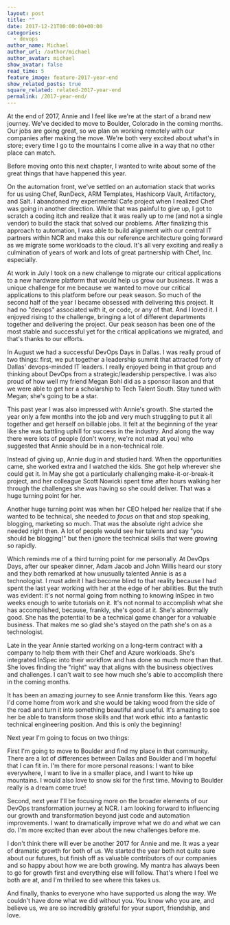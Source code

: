 ```yaml
---
layout: post
title: ""
date: 2017-12-21T00:00:00+00:00
categories:
  - devops
author_name: Michael
author_url: /author/michael
author_avatar: michael
show_avatar: false
read_time: 5
feature_image: feature-2017-year-end
show_related_posts: true
square_related: related-2017-year-end
permalink: /2017-year-end/
---
```

At the end of 2017, Annie and I feel like we're at the start of a brand new journey. We've decided to move to Boulder, Colorado in the coming months. Our jobs are going great, so we plan on working remotely with our companies after making the move. We're both very excited about what's in store; every time I go to the mountains I come alive in a way that no other place can match.

Before moving onto this next chapter, I wanted to write about some of the great things that have happened this year.

On the automation front, we've settled on an automation stack that works for us using Chef, RunDeck, ARM Templates, Hashicorp Vault, Artifactory, and Salt. I abandoned my experimental Cafe project when I realized Chef was going in another direction. While that was painful to give up, I got to scratch a coding itch and realize that it was really up to me (and not a single vendor) to build the stack that solved our problems. After finalizing this approach to automation, I was able to build alignment with our central IT partners within NCR and make this our reference architecture going forward as we migrate some workloads to the cloud. It's all very exciting and really a culmination of years of work and lots of great partnership with Chef, Inc. especially.

At work in July I took on a new challenge to migrate our critical applications to a new hardware platform that would help us grow our business. It was a unique challenge for me because we wanted to move our critical applications to this platform before our peak season. So much of the second half of the year I became obsessed with delivering this project. It had no "devops" associated with it, or code, or any of that. And I loved it. I enjoyed rising to the challenge, bringing a lot of different departments together and delivering the project. Our peak season has been one of the most stable and successful yet for the critical applications we migrated, and that's thanks to our efforts.

In August we had a successful DevOps Days in Dallas. I was really proud of two things: first, we put together a leadership summit that attracted forty of Dallas' devops-minded IT leaders. I really enjoyed being in that group and thinking about DevOps from a strategic/leadership perspective. I was also proud of how well my friend Megan Bohl did as a sponsor liason and that we were able to get her a scholarship to Tech Talent South. Stay tuned with Megan; she's going to be a star.

This past year I was also impressed with Annie's growth. She started the year only a few months into the job and very much struggling to put it all together and get herself on billable jobs. It felt at the beginning of the year like she was battling uphill for success in the industry. And along the way there were lots of people (don't worry, we're not mad at you) who suggested that Annie should be in a non-technical role.

Instead of giving up, Annie dug in and studied hard. When the opportunities came, she worked extra and I watched the kids. She got help wherever she could get it. In May she got a particularly challenging make-it-or-break-it project, and her colleague Scott Nowicki spent time after hours walking her through the challenges she was having so she could deliver. That was a huge turning point for her.

Another huge turning point was when her CEO helped her realize that if she wanted to be technical, she needed to _focus_ on that and stop speaking, blogging, marketing so much. That was the absolute right advice she needed right then. A lot of people would see her talents and say "you should be blogging!" but then ignore the technical skills that were growing so rapidly.

Which reminds me of a third turning point for me personally. At DevOps Days, after our speaker dinner, Adam Jacob and John Willis heard our story and they both remarked at how unusually talented Annie is as a technologist. I must admit I had become blind to that reality because I had spent the last year working with her at the edge of her abilities. But the truth was evident: it's not normal going from nothing to knowing InSpec in two weeks enough to write tutorials on it. It's not normal to accomplish what she has accomplished, because, frankly, she's good at it. She's abnormally good. She has the potential to be a technical game changer for a valuable business. That makes me so glad she's stayed on the path she's on as a technologist.

Late in the year Annie started working on a long-term contract with a company to help them with their Chef and Azure workloads. She's integrated InSpec into their workflow and has done so much more than that. She loves finding the "right" way that aligns with the business objectives and challenges. I can't wait to see how much she's able to accomplish there in the coming months.

It has been an amazing journey to see Annie transform like this. Years ago I'd come home from work and she would be taking wood from the side of the road and turn it into something beautiful and useful. It's amazing to see her be able to transform those skills and that work ethic into a fantastic technical engineering position. And this is only the beginning!

Next year I'm going to focus on two things:

First I'm going to move to Boulder and find my place in that community. There are a lot of differences between Dallas and Boulder and I'm hopeful that I can fit in. I'm there for more personal reasons: I want to bike everywhere, I want to live in a smaller place, and I want to hike up mountains. I would also love to snow ski for the first time. Moving to Boulder really is a dream come true!

Second, next year I'll be focusing more on the broader elements of our DevOps transformation journey at NCR. I am looking forward to influencing our growth and transformation beyond just code and automation improvements. I want to dramatically improve what we do and what we can do. I'm more excited than ever about the new challenges before me.

I don't think there will ever be another 2017 for Annie and me. It was a year of dramatic growth for both of us. We started the year both not quite sure about our futures, but finish off as valuable contributors of our companies and so happy about how we are both growing. My mantra has always been to go for growth first and everything else will follow. That's where I feel we both are at, and I'm thrilled to see where this takes us.

And finally, thanks to everyone who have supported us along the way. We couldn't have done what we did without you. You know who you are, and believe us, we are so incredibly grateful for your suport, friendship, and love.
